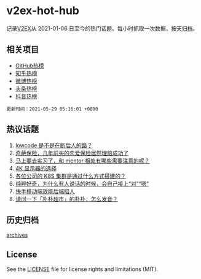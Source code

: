 # v2ex-hot-hub

 记录[V2EX](https://www.v2ex.com/)从 2021-01-06 日至今的热门话题。每小时抓取一次数据，按天[归档](archives)。
 
 ## 相关项目

- [GitHub热榜](https://github.com/lonnyzhang423/github-hot-hub)
- [知乎热榜](https://github.com/lonnyzhang423/zhihu-hot-hub)
- [微博热榜](https://github.com/lonnyzhang423/weibo-hot-hub)
- [头条热榜](https://github.com/lonnyzhang423/toutiao-hot-hub)
- [抖音热榜](https://github.com/lonnyzhang423/douyin-hot-hub)


 `更新时间：2021-05-29 05:16:01 +0800`

## 热议话题

1. [lowcode 是不是在断后人的路？](https://www.v2ex.com/t/779797)
1. [奇葩保险，几年前买的恋爱保险居然理赔成功了](https://www.v2ex.com/t/779805)
1. [马上要去实习了，和 mentor 相处有哪些需要注意的呢？](https://www.v2ex.com/t/779707)
1. [4K 显示器的选择](https://www.v2ex.com/t/779716)
1. [各位公司的 K8S 集群是通过什么方式搭建的？](https://www.v2ex.com/t/779694)
1. [纯粹好奇，为什么有人说话的时候，会自己接上“对”“嗯”](https://www.v2ex.com/t/779733)
1. [快手移动端效能后端招人](https://www.v2ex.com/t/779777)
1. [请问一下「朴朴超市」的朴朴，怎么发音？](https://www.v2ex.com/t/779730)

## 历史归档

[archives](archives)

## License

See the [LICENSE](LICENSE) file for license rights and limitations (MIT).
